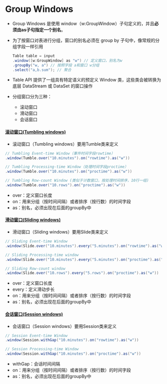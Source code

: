 # Group Windows

- Group Windows 是使用 window（w:GroupWindow）子句定义的，并且**必须由as子句指定一个别名**。

- 为了按窗口对表进行分组，窗口的别名必须在 group by 子句中，像常规的分组字段一样引用

  ```scala
  Table table = input
  .window([w:GroupWindow] as "w") // 定义窗口，别名为w
  .groupBy("w, a") // 按照字段 a和窗口 w分组
  .select("a,b.sum"); // 聚合
  ```

- Table API 提供了一组具有特定语义的预定义 Window 类，这些类会被转换为底层 DataStream 或 DataSet 的窗口操作

- 分组窗口分为三种：

  - 滚动窗口
  - 滑动窗口
  - 会话窗口

  

#### [滚动窗口(Tumbling windows)](https://ashiamd.github.io/docsify-notes/#/study/BigData/Flink/尚硅谷Flink入门到实战-学习笔记?id=滚动窗口tumbling-windows-1)

- 滚动窗口（Tumbling windows）要用Tumble类来定义

```java
// Tumbling Event-time Window（事件时间字段rowtime）
.window(Tumble.over("10.minutes").on("rowtime").as("w"))

// Tumbling Processing-time Window（处理时间字段proctime）
.window(Tumble.over("10.minutes").on("proctime").as("w"))

// Tumbling Row-count Window (类似于计数窗口，按处理时间排序，10行一组)
.window(Tumble.over("10.rows").on("proctime").as("w"))
```

- over：定义窗口长度
- on：用来分组（按时间间隔）或者排序（按行数）的时间字段
- as：别名，必须出现在后面的groupBy中



#### [滑动窗口(Sliding windows)](https://ashiamd.github.io/docsify-notes/#/study/BigData/Flink/尚硅谷Flink入门到实战-学习笔记?id=滑动窗口sliding-windows-1)

- 滑动窗口（Sliding windows）要用Slide类来定义

```java
// Sliding Event-time Window
.window(Slide.over("10.minutes").every("5.minutes").on("rowtime").as("w"))

// Sliding Processing-time window 
.window(Slide.over("10.minutes").every("5.minutes").on("proctime").as("w"))

// Sliding Row-count window
.window(Slide.over("10.rows").every("5.rows").on("proctime").as("w"))
```

- over：定义窗口长度
- every：定义滑动步长
- on：用来分组（按时间间隔）或者排序（按行数）的时间字段
- as：别名，必须出现在后面的groupBy中



#### [会话窗口(Session windows)](https://ashiamd.github.io/docsify-notes/#/study/BigData/Flink/尚硅谷Flink入门到实战-学习笔记?id=会话窗口session-windows-1)

- 会话窗口（Session windows）要用Session类来定义

```java
// Session Event-time Window
.window(Session.withGap("10.minutes").on("rowtime").as("w"))

// Session Processing-time Window 
.window(Session.withGap("10.minutes").on("proctime").as("w"))
```

- withGap：会话时间间隔
- on：用来分组（按时间间隔）或者排序（按行数）的时间字段
- as：别名，必须出现在后面的groupBy中